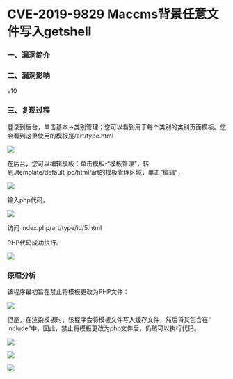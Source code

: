 # CVE-2019-9829 Maccms背景任意文件写入getshell

### 一、漏洞简介

### 二、漏洞影响

v10

### 三、复现过程

登录到后台，单击基本->类别管理；您可以看到用于每个类别的类别页面模板。您会看到这里使用的模板是/art/type.html

![](images/15891212722020.png)


在后台，您可以编辑模板：单击模板-“模板管理”，转到./template/default_pc/html/art的模板管理区域，单击“编辑”，

![](images/15891212797110.png)


输入php代码。

![](images/15891212861931.png)


访问 index.php/art/type/id/5.html

PHP代码成功执行。

![](images/15891212940842.png)


### 原理分析

该程序最初旨在禁止将模板更改为PHP文件：

![](images/15891213022514.png)


但是，在渲染模板时，该程序会将模板文件写入缓存文件，然后将其包含在“ include”中，因此，禁止将模板更改为php文件后，仍然可以执行代码。

![](images/15891213100458.png)


![](images/15891213135982.png)


![](images/15891213200855.png)


